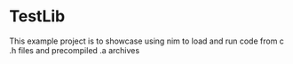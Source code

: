 # TestLib
This example project is to showcase using nim to load and run code from c .h files and precompiled .a archives
